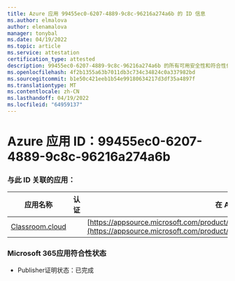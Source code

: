 ```yaml
---
title: Azure 应用 99455ec0-6207-4889-9c8c-96216a274a6b 的 ID 信息
ms.author: elmalova
author: elenamalova
manager: tonybal
ms.date: 04/19/2022
ms.topic: article
ms.service: attestation
certification_type: attested
description: 99455ec0-6207-4889-9c8c-96216a274a6b 的所有可用安全性和符合性信息信息。
ms.openlocfilehash: 4f2b1355a63b7011db3c734c34824c0a337982bd
ms.sourcegitcommit: b1e50c421eeb1b54e99180634217d3df35a4897f
ms.translationtype: MT
ms.contentlocale: zh-CN
ms.lasthandoff: 04/19/2022
ms.locfileid: "64959137"
---
```

# <a name="azure-app-id-99455ec0-6207-4889-9c8c-96216a274a6b"></a>Azure 应用 ID：99455ec0-6207-4889-9c8c-96216a274a6b


### <a name="apps-associated-with-this-id"></a>与此 ID 关联的应用：
| **应用名称** | **认证** | **在 AppSource 中查看** |
|--------------|---------------|-----------------------|
| [Classroom.cloud](../forward/netsupportltd1595255396224.classroom_cloud.md) |  | [https://appsource.microsoft.com/product/office/netsupportltd1595255396224.classroom_cloud](https://appsource.microsoft.com/product/office/netsupportltd1595255396224.classroom_cloud) |

### <a name="microsoft-365-app-compliance-status"></a>Microsoft 365应用符合性状态
- Publisher证明状态：已完成
